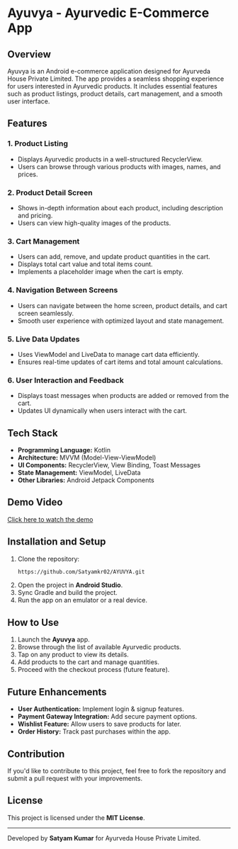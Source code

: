 # Ayuvya - Ayurvedic E-Commerce App

## Overview
Ayuvya is an Android e-commerce application designed for Ayurveda House Private Limited. The app provides a seamless shopping experience for users interested in Ayurvedic products. It includes essential features such as product listings, product details, cart management, and a smooth user interface.

## Features
### 1. **Product Listing**
   - Displays Ayurvedic products in a well-structured RecyclerView.
   - Users can browse through various products with images, names, and prices.

### 2. **Product Detail Screen**
   - Shows in-depth information about each product, including description and pricing.
   - Users can view high-quality images of the products.

### 3. **Cart Management**
   - Users can add, remove, and update product quantities in the cart.
   - Displays total cart value and total items count.
   - Implements a placeholder image when the cart is empty.

### 4. **Navigation Between Screens**
   - Users can navigate between the home screen, product details, and cart screen seamlessly.
   - Smooth user experience with optimized layout and state management.

### 5. **Live Data Updates**
   - Uses ViewModel and LiveData to manage cart data efficiently.
   - Ensures real-time updates of cart items and total amount calculations.

### 6. **User Interaction and Feedback**
   - Displays toast messages when products are added or removed from the cart.
   - Updates UI dynamically when users interact with the cart.

## Tech Stack
- **Programming Language:** Kotlin
- **Architecture:** MVVM (Model-View-ViewModel)
- **UI Components:** RecyclerView, View Binding, Toast Messages
- **State Management:** ViewModel, LiveData
- **Other Libraries:** Android Jetpack Components

## Demo Video  
[Click here to watch the demo]([https://github.com/Satyamkr02/AYUVYA/blob/main/demo.mp4](https://github.com/Satyamkr02/AYUVYA/blob/c8603d9fbe959fd25286a1e80ec57cabf69924c8/demo.mp4))

## Installation and Setup
1. Clone the repository:
   ```sh
   https://github.com/Satyamkr02/AYUVYA.git
   ```
2. Open the project in **Android Studio**.
3. Sync Gradle and build the project.
4. Run the app on an emulator or a real device.

## How to Use
1. Launch the **Ayuvya** app.
2. Browse through the list of available Ayurvedic products.
3. Tap on any product to view its details.
4. Add products to the cart and manage quantities.
5. Proceed with the checkout process (future feature).

## Future Enhancements
- **User Authentication:** Implement login & signup features.
- **Payment Gateway Integration:** Add secure payment options.
- **Wishlist Feature:** Allow users to save products for later.
- **Order History:** Track past purchases within the app.

## Contribution
If you'd like to contribute to this project, feel free to fork the repository and submit a pull request with your improvements.

## License
This project is licensed under the **MIT License**.

---
Developed by **Satyam Kumar** for Ayurveda House Private Limited.

